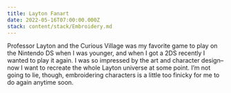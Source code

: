 ```yaml
---
title: Layton Fanart
date: 2022-05-16T07:00:00.000Z
stack: content/stack/Embroidery.md
---
```


Professor Layton and the Curious Village was my favorite game to play on the Nintendo DS when I was younger, and when I got a 2DS recently I wanted to play it again. I was so impressed by the art and character design– now I want to recreate the whole Layton universe at some point. I’m not going to lie, though, embroidering characters is a little too finicky for me to do again anytime soon. 
